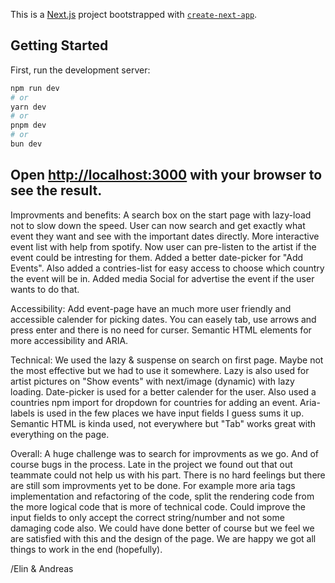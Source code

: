 This is a [Next.js](https://nextjs.org/) project bootstrapped with [`create-next-app`](https://github.com/vercel/next.js/tree/canary/packages/create-next-app).

## Getting Started

First, run the development server:

```bash
npm run dev
# or
yarn dev
# or
pnpm dev
# or
bun dev
```

Open [http://localhost:3000](http://localhost:3000) with your browser to see the result.
-----------------
Improvments and benefits:
A search box on the start page with lazy-load not to slow down the speed. User can now search and get exactly what event they want and see with the important dates directly.
More interactive event list with help from spotify. Now user can pre-listen to the artist if the event could be intresting for them.
Added a better date-picker for "Add Events". Also added a contries-list for easy access to choose which country the event will be in. Added media Social for advertise the event if the user wants to do that.

Accessibility:
Add event-page have an much more user friendly and accessible calender for picking dates. You can easely tab, use arrows and press enter and there is no need for curser.
Semantic HTML elements for more accessibility and ARIA.

Technical:
We used the lazy & suspense on search on first page. Maybe not the most effective but we had to use it somewhere. 
Lazy is also used for artist pictures on "Show events" with next/image (dynamic) with lazy loading.
Date-picker is used for a better calender for the user.
Also used a countries npm import for dropdown for countries for adding an event.
Aria-labels is used in the few places we have input fields I guess sums it up.
Semantic HTML is kinda used, not everywhere but "Tab" works great with everything on the page.

Overall:
A huge challenge was to search for improvments as we go. And of course bugs in the process. Late in the project we found out that out teammate could not help us with his part. There is no hard feelings but there are still som improvments yet to be done. For example more aria tags implementation and refactoring of the code, split the rendering code from the more logical code that is more of technical code. Could improve the input fields to only accept the correct string/number and not some damaging code also. We could have done better of course but we feel we are satisfied with this and the design of the page. We are happy we got all things to work in the end (hopefully).

/Elin & Andreas 







